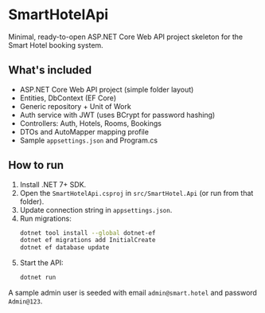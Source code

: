 # SmartHotelApi

Minimal, ready-to-open ASP.NET Core Web API project skeleton for the Smart Hotel booking system.

## What's included
- ASP.NET Core Web API project (simple folder layout)
- Entities, DbContext (EF Core)
- Generic repository + Unit of Work
- Auth service with JWT (uses BCrypt for password hashing)
- Controllers: Auth, Hotels, Rooms, Bookings
- DTOs and AutoMapper mapping profile
- Sample `appsettings.json` and Program.cs

## How to run
1. Install .NET 7+ SDK.
2. Open the `SmartHotelApi.csproj` in `src/SmartHotel.Api` (or run from that folder).
3. Update connection string in `appsettings.json`.
4. Run migrations:
   ```bash
   dotnet tool install --global dotnet-ef
   dotnet ef migrations add InitialCreate
   dotnet ef database update
   ```
5. Start the API:
   ```bash
   dotnet run
   ```

A sample admin user is seeded with email `admin@smart.hotel` and password `Admin@123`.

